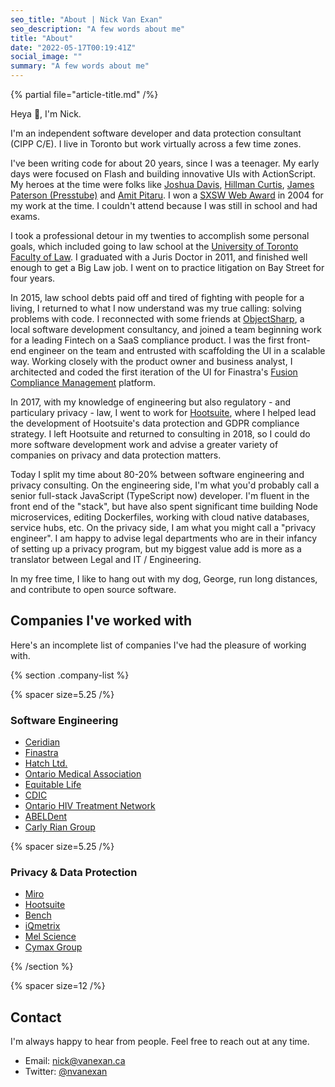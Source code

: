 ```yaml
---
seo_title: "About | Nick Van Exan"
seo_description: "A few words about me"
title: "About"
date: "2022-05-17T00:19:41Z"
social_image: ""
summary: "A few words about me"
---
```


{% partial file="article-title.md" /%}

Heya 👋, I'm Nick.

I'm an independent software developer and data protection consultant (CIPP C/E). I live in Toronto but work virtually across a few time zones. 

I've been writing code for about 20 years, since I was a teenager. My early days were focused on Flash and building innovative UIs with ActionScript. My heroes at the time were folks like [Joshua Davis](https://joshuadavis.com/), [Hillman Curtis](https://en.wikipedia.org/wiki/Hillman_Curtis), [James Paterson (Presstube)](https://twitter.com/presstube) and [Amit Pitaru](https://pitaru.com/). I won a [SXSW Web Award](https://www.sxsw.com/awards/) in 2004 for my work at the time. I couldn't attend because I was still in school and had exams. 

I took a professional detour in my twenties to accomplish some personal goals, which included going to law school at the [University of Toronto Faculty of Law](https://en.wikipedia.org/wiki/University_of_Toronto_Faculty_of_Law). I graduated with a Juris Doctor in 2011, and finished well enough to get a Big Law job. I went on to practice litigation on Bay Street for four years.

In 2015, law school debts paid off and tired of fighting with people for a living, I returned to what I now understand was my true calling: solving problems with code. I reconnected with some friends at [ObjectSharp](https://objectsharp.com), a local software development consultancy, and joined a team beginning work for a leading Fintech on a SaaS compliance product. I was the first front-end engineer on the team and entrusted with scaffolding the UI in a scalable way. Working closely with the product owner and business analyst, I architected and coded the first iteration of the UI for Finastra's [Fusion Compliance Management](https://www.finastra.com/solutions/brochures/fusion-compliance-management) platform. 

In 2017, with my knowledge of engineering but also regulatory - and particulary privacy - law, I went to work for [Hootsuite](https://hootsuite.com/), where I helped lead the development of Hootsuite's data protection and GDPR compliance strategy. I left Hootsuite and returned to consulting in 2018, so I could do more software development work and advise a greater variety of companies on privacy and data protection matters.

Today I split my time about 80-20% between software engineering and privacy consulting. On the engineering side, I'm what you'd probably call a senior full-stack JavaScript (TypeScript now) developer. I'm fluent in the front end of the "stack", but have also spent significant time building Node microservices, editing Dockerfiles, working with cloud native databases, service hubs, etc. On the privacy side, I am what you might call a "privacy engineer". I am happy to advise legal departments who are in their infancy of setting up a privacy program, but my biggest value add is more as a translator between Legal and IT / Engineering.

In my free time, I like to hang out with my dog, George, run long distances, and contribute to open source software.

## Companies I've worked with

Here's an incomplete list of companies I've had the pleasure of working with.

{% section .company-list %}

{% spacer size=5.25 /%}

### Software Engineering

- [Ceridian](https://www.ceridian.com/)
- [Finastra](https://www.finastra.com/)
- [Hatch Ltd.](https://www.hatch.com/)
- [Ontario Medical Association](https://www.oma.org/)
- [Equitable Life](https://www.equitable.ca/)
- [CDIC](https://www.cdic.ca/)
- [Ontario HIV Treatment Network](https://www.ohtn.on.ca/)
- [ABELDent](https://www.abeldent.com/)
- [Carly Rian Group](https://carlyriangroup.com/)

{% spacer size=5.25 /%}

### Privacy & Data Protection

- [Miro](https://miro.com/)
- [Hootsuite](https://hootsuite.com/)
- [Bench](https://bench.co/)
- [iQmetrix](https://iqmetrix.com/)
- [Mel Science](https://melscience.com/)
- [Cymax Group](https://www.cymaxgroup.com/)

{% /section %}

{% spacer size=12 /%}

## Contact

I'm always happy to hear from people. Feel free to reach out at any time.

- Email: [nick@vanexan.ca](mailto:nick@vanexan.ca)
- Twitter: [@nvanexan](https://twitter.com/nvanexan)
